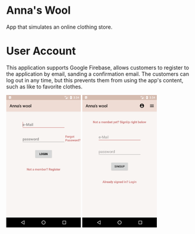 # Anna's Wool
App that simulates an online clothing store. 

# User Account
This application supports Google Firebase, allows customers to register to the application by email, sanding a confirmation email.
The customers can log out in any time, but this prevents them from using the app's content, such as like to favorite clothes.

<img src ="images/Screenshot_1555256070.png" width=200> <img src ="images/Screenshot_1555256073.png" width=200>

